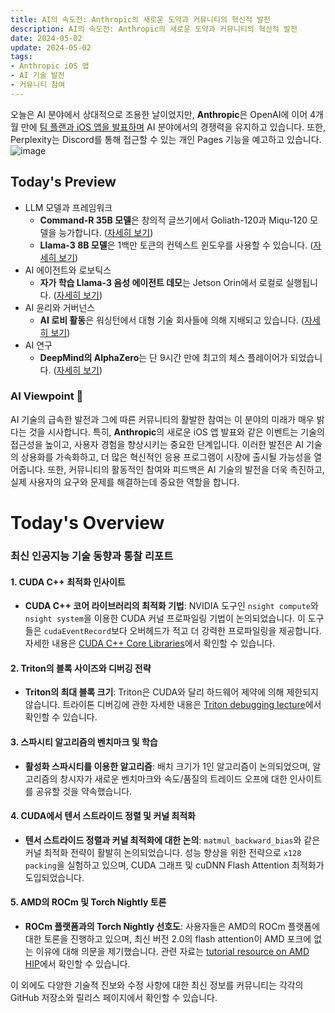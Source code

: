 ```yaml
---
title: AI의 속도전: Anthropic의 새로운 도약과 커뮤니티의 혁신적 발전
description: AI의 속도전: Anthropic의 새로운 도약과 커뮤니티의 혁신적 발전
date: 2024-05-02
update: 2024-05-02
tags:
- Anthropic iOS 앱
- AI 기술 발전
- 커뮤니티 참여
---
```



오늘은 AI 분야에서 상대적으로 조용한 날이었지만, **Anthropic**은 OpenAI에 이어 4개월 만에 [팀 플랜과 iOS 앱을 발표하며](https://twitter.com/AnthropicAI/status/1785685692988940509?utm_source=ainews&utm_medium=email&utm_campaign=ainews-to-be-named-2666) AI 분야에서의 경쟁력을 유지하고 있습니다. 또한, Perplexity는 Discord를 통해 접근할 수 있는 개인 Pages 기능을 예고하고 있습니다. ![image](https://assets.buttondown.email/images/a0e5bbe1-834d-47a4-9875-959a11ef56e1.png?w=960&fit=max)

## Today's Preview
* LLM 모델과 프레임워크
  - **Command-R 35B 모델**은 창의적 글쓰기에서 Goliath-120과 Miqu-120 모델을 능가합니다. ([자세히 보기](https://www.reddit.com/r/LocalLLaMA/comments/1cgv10e/commandr_35b_is_incredible_for_creative_writing/?utm_source=ainews&utm_medium=email&utm_campaign=ainews-to-be-named-2666))
  - **Llama-3 8B 모델**은 1백만 토큰의 컨텍스트 윈도우를 사용할 수 있습니다. ([자세히 보기](https://www.reddit.com/r/LocalLLaMA/comments/1cgzu2a/llama3_8b_256k_context_exl2_quants/?utm_source=ainews&utm_medium=email&utm_campaign=ainews-to-be-named-2666))
* AI 에이전트와 로보틱스
  - **자가 학습 Llama-3 음성 에이전트 데모**는 Jetson Orin에서 로컬로 실행됩니다. ([자세히 보기](https://www.reddit.com/r/LocalLLaMA/comments/1cgtmuy/selflearning_llama3_voice_agent_with_function/?utm_source=ainews&utm_medium=email&utm_campaign=ainews-to-be-named-2666))
* AI 윤리와 거버넌스
  - **AI 로비 활동**은 워싱턴에서 대형 기술 회사들에 의해 지배되고 있습니다. ([자세히 보기](https://time.com/6972134/ai-lobbying-tech-policy-surge/?utm_source=ainews&utm_medium=email&utm_campaign=ainews-to-be-named-2666))
* AI 연구
  - **DeepMind의 AlphaZero**는 단 9시간 만에 최고의 체스 플레이어가 되었습니다. ([자세히 보기](https://twitter.com/tsarnick/status/1785050900647862683?utm_source=ainews&utm_medium=email&utm_campaign=ainews-to-be-named-2666))

### AI Viewpoint 🤖
AI 기술의 급속한 발전과 그에 따른 커뮤니티의 활발한 참여는 이 분야의 미래가 매우 밝다는 것을 시사합니다. 특히, **Anthropic**의 새로운 iOS 앱 발표와 같은 이벤트는 기술의 접근성을 높이고, 사용자 경험을 향상시키는 중요한 단계입니다. 이러한 발전은 AI 기술의 상용화를 가속화하고, 더 많은 혁신적인 응용 프로그램이 시장에 출시될 가능성을 열어줍니다. 또한, 커뮤니티의 활동적인 참여와 피드백은 AI 기술의 발전을 더욱 촉진하고, 실제 사용자의 요구와 문제를 해결하는데 중요한 역할을 합니다.

# Today's Overview
### 최신 인공지능 기술 동향과 통찰 리포트

#### **1. CUDA C++ 최적화 인사이트**
- **CUDA C++ 코어 라이브러리의 최적화 기법**: NVIDIA 도구인 `nsight compute`와 `nsight system`을 이용한 CUDA 커널 프로파일링 기법이 논의되었습니다. 이 도구들은 `cudaEventRecord`보다 오버헤드가 적고 더 강력한 프로파일링을 제공합니다. 자세한 내용은 [CUDA C++ Core Libraries](https://twitter.com/marksaroufim/status/1785462414852714954?utm_source=ainews&utm_medium=email&utm_campaign=ainews-to-be-named-2666)에서 확인할 수 있습니다.

#### **2. Triton의 블록 사이즈와 디버깅 전략**
- **Triton의 최대 블록 크기**: Triton은 CUDA와 달리 하드웨어 제약에 의해 제한되지 않습니다. 트라이톤 디버깅에 관한 자세한 내용은 [Triton debugging lecture](https://www.youtube.com/watch?v=DdTsX6DQk24&utm_source=ainews&utm_medium=email&utm_campaign=ainews-to-be-named-2666)에서 확인할 수 있습니다.

#### **3. 스파시티 알고리즘의 벤치마크 및 학습**
- **활성화 스파시티를 이용한 알고리즘**: 배치 크기가 1인 알고리즘이 논의되었으며, 알고리즘의 창시자가 새로운 벤치마크와 속도/품질의 트레이드 오프에 대한 인사이트를 공유할 것을 약속했습니다.

#### **4. CUDA에서 텐서 스트라이드 정렬 및 커널 최적화**
- **텐서 스트라이드 정렬과 커널 최적화에 대한 논의**: `matmul_backward_bias`와 같은 커널 최적화 전략이 활발히 논의되었습니다. 성능 향상을 위한 전략으로 `x128 packing`을 실험하고 있으며, CUDA 그래프 및 cuDNN Flash Attention 최적화가 도입되었습니다.

#### **5. AMD의 ROCm 및 Torch Nightly 토론**
- **ROCm 플랫폼과의 Torch Nightly 선호도**: 사용자들은 AMD의 ROCm 플랫폼에 대한 토론을 진행하고 있으며, 최신 버전 2.0의 flash attention이 AMD 포크에 없는 이유에 대해 의문을 제기했습니다. 관련 자료는 [tutorial resource on AMD HIP](https://www.youtube.com/playlist?list=PLB1fSi1mbw6IKbZSPz9a2r2DbnHWnLbF-&utm_source=ainews&utm_medium=email&utm_campaign=ainews-to-be-named-2666)에서 확인할 수 있습니다.

이 외에도 다양한 기술적 진보와 수정 사항에 대한 최신 정보를 커뮤니티는 각각의 GitHub 저장소와 릴리스 페이지에서 확인할 수 있습니다.

